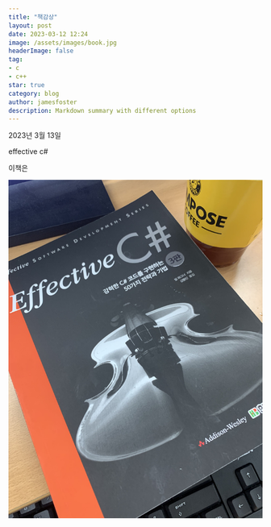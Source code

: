 ```yaml
---
title: "책감상"
layout: post
date: 2023-03-12 12:24
image: /assets/images/book.jpg
headerImage: false
tag:
- c
- c++
star: true
category: blog
author: jamesfoster
description: Markdown summary with different options
---
```



2023년 3월 13일

effective c# 

이책은 

![book Image][img]




[img]: /assets/images/book.jpg